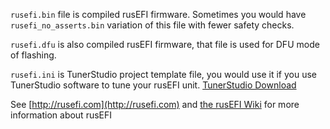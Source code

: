 

`rusefi.bin` file is compiled rusEFI firmware. Sometimes you would have `rusefi_no_asserts.bin` variation of this file with fewer safety checks.

 `rusefi.dfu` is also compiled rusEFI firmware, that file is used for DFU mode of flashing.

 
 `rusefi.ini` is TunerStudio project template file, you would use it if you use TunerStudio software to tune your rusEFI unit.
 [TunerStudio Download](http://www.tunerstudio.com/index.php/downloads)
 
 See [http://rusefi.com](http://rusefi.com) and [the rusEFI Wiki](https://wiki.rusefi.com) for more information about rusEFI
